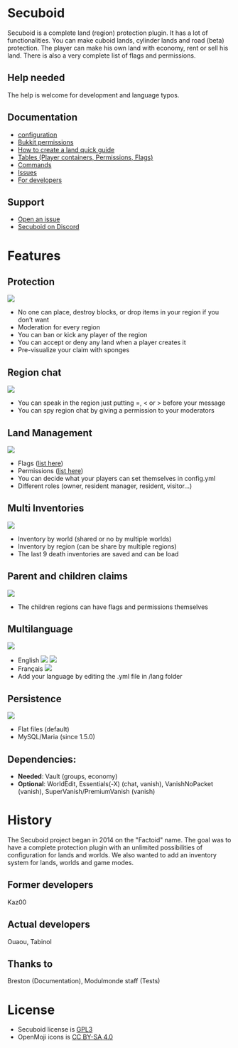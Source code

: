 # Secuboid

Secuboid is a complete land (region) protection plugin. It has a lot of functionalities. You can make cuboid lands, cylinder lands and road (beta) protection. The player can make his own land with economy, rent or sell his land. There is also a very complete list of flags and permissions.

## Help needed
The help is welcome for development and language typos.

## Documentation

* [configuration](https://tabinol.github.io/secuboid-minecraft-plugin/CONFIG)
* [Bukkit permissions](https://tabinol.github.io/secuboid-minecraft-plugin/BUKKIT_PERMISSIONS)
* [How to create a land quick guide](https://tabinol.github.io/secuboid-minecraft-plugin/CREATE_LAND)
* [Tables (Player containers, Permissions, Flags)](https://tabinol.github.io/secuboid-minecraft-plugin/TABLES)
* [Commands](https://tabinol.github.io/secuboid-minecraft-plugin/COMMANDS)
* [Issues](https://github.com/Tabinol/secuboid-minecraft-plugin/issues)
* [For developers](https://tabinol.github.io/secuboid-minecraft-plugin/DEVELOPERS)

## Support
* [Open an issue](https://github.com/Tabinol/secuboid-minecraft-plugin/issues)
* [Secuboid on Discord](https://discord.gg/37PAVevWut)


# Features

## Protection
![](https://tabinol.github.io/secuboid-minecraft-plugin/images/1F512-100x.png)

* No one can place, destroy blocks, or drop items in your region if you don’t want
* Moderation for every region
* You can ban or kick any player of the region
* You can accept or deny any land when a player creates it
* Pre-visualize your claim with sponges

## Region chat
![](https://tabinol.github.io/secuboid-minecraft-plugin/images/E246-100x.png)

* You can speak in the region just putting =, < or > before your message
* You can spy region chat by giving a permission to your moderators

## Land Management
![](https://tabinol.github.io/secuboid-minecraft-plugin/images/1F3E1-100x.png)

* Flags ([list here](https://tabinol.github.io/secuboid-minecraft-plugin/TABLES))
* Permissions ([list here](https://tabinol.github.io/secuboid-minecraft-plugin/TABLES))
* You can decide what your players can set themselves in config.yml
* Different roles (owner, resident manager, resident, visitor…)

## Multi Inventories
![](https://tabinol.github.io/secuboid-minecraft-plugin/images/E260-100x.png)

* Inventory by world (shared or no by multiple worlds)
* Inventory by region (can be share by multiple regions)
* The last 9 death inventories are saved and can be load

## Parent and children claims
![](https://tabinol.github.io/secuboid-minecraft-plugin/images/1F468-200D-1F467-200D-1F466-100x.png)

* The children regions can have flags and permissions themselves

## Multilanguage
![](https://tabinol.github.io/secuboid-minecraft-plugin/images/E24A-100x.png)

* English ![](https://tabinol.github.io/secuboid-minecraft-plugin/images/1F1EC-1F1E7-50x.png) ![](https://tabinol.github.io/secuboid-minecraft-plugin/images/1F1FA-1F1F8-50x.png)
* Français ![](https://tabinol.github.io/secuboid-minecraft-plugin/images/1F1EB-1F1F7-50x.png)
* Add your language by editing the .yml file in /lang folder

## Persistence
![](https://tabinol.github.io/secuboid-minecraft-plugin/images/1F4BE-100x.png)

* Flat files (default)
* MySQL/Maria (since 1.5.0)

## Dependencies:

* **Needed**: Vault (groups, economy)
* **Optional**: WorldEdit, Essentials(-X) (chat, vanish), VanishNoPacket (vanish), SuperVanish/PremiumVanish (vanish)

# History

The Secuboid project began in 2014 on the "Factoid" name. The goal was to have a complete protection plugin with an unlimited possibilities of configuration for lands and worlds. We also wanted to add an inventory system for lands, worlds and game modes.

## Former developers

Kaz00

## Actual developers

Ouaou, Tabinol

## Thanks to

Breston (Documentation), Modulmonde staff (Tests)

# License

* Secuboid license is [GPL3](http://fsf.org/)
* OpenMoji icons is [CC BY-SA 4.0](https://openmoji.org/)